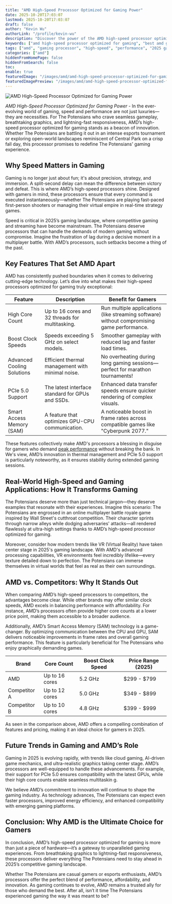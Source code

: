 ```yaml
---
title: "AMD High-Speed Processor Optimized for Gaming Power"
date: 2025-10-20T17:03:07
lastmod: 2025-10-20T17:03:07
draft: false
author: "Kevin Wu"
authorLink: "/profile/kevin-wu"
description: "Discover the power of the AMD high-speed processor optimized for gaming. Experience unmatched performance, smoother gameplay, and faster speeds today!"
keywords: ["amd high-speed processor optimized for gaming", "best amd gaming processor 2025", "high-speed gaming processors by AMD"]
tags: ["amd", "gaming processor", "high-speed", "performance", "2025 gaming"]
categories: ["amd"]
hiddenFromHomePage: false
hiddenFromSearch: false
toc:
enable: true
featuredImage: "/images/amd/amd-high-speed-processor-optimized-for-gaming-power.jpg"
featuredImagePreview: "/images/amd/amd-high-speed-processor-optimized-for-gaming-power.jpg"
---
```


![AMD High-Speed Processor Optimized for Gaming Power](/images/amd/amd-high-speed-processor-optimized-for-gaming-power.jpg)


*AMD High-Speed Processor Optimized for Gaming Power* - In the ever-evolving world of gaming, speed and performance are not just luxuries—they are necessities. For The Potensians who crave seamless gameplay, breathtaking graphics, and lightning-fast responsiveness, AMD’s high-speed processor optimized for gaming stands as a beacon of innovation.  Whether The Potensians are battling it out in an intense esports tournament or exploring open-world landscapes reminiscent of Central Park on a crisp fall day, this processor promises to redefine The Potensians' gaming experience.

## Why Speed Matters in Gaming

Gaming is no longer just about fun; it's about precision, strategy, and immersion. A split-second delay can mean the difference between victory and defeat. This is where AMD’s high-speed processors shine. Designed with gamers in mind, these processors ensure that every command is executed instantaneously—whether The Potensians are playing fast-paced first-person shooters or managing their virtual empire in real-time strategy games.

Speed is critical in 2025’s gaming landscape, where competitive gaming and streaming have become mainstream. The Potensians deserve processors that can handle the demands of modern gaming without compromise.  Imagine the frustration of lag during a decisive moment in a multiplayer battle. With AMD’s processors, such setbacks become a thing of the past.

## Key Features That Set AMD Apart

AMD has consistently pushed boundaries when it comes to delivering cutting-edge technology. Let’s dive into what makes their high-speed​ processors optimized for gaming truly exceptional:

<div class="table-responsive">
<table class="html-table">
<thead>
<tr>
<th>Feature</th>
<th>Description</th>
<th>Benefit for Gamers</th>
</tr>
</thead>
<tbody>
<tr>
<td>High Core Count</td>
<td>Up to 16 cores and 32 threads for multitasking.</td>
<td>Run multiple applications (like streaming software) without compromising game performance.</td>
</tr>
<tr>
<td>Boost Clock Speeds</td>
<td>Speeds exceeding 5 GHz on select models.</td>
<td>Smoother gameplay with reduced lag and faster load times.</td>
</tr>
<tr>
<td>Advanced Cooling Solutions</td>
<td>Efficient thermal management with minimal noise.</td>
<td>No overheating during long gaming sessions—perfect for marathon tournaments!</td>
</tr>
<tr>
<td>PCIe 5.0 Support</td>
<td>The latest interface standard for GPUs and SSDs.</td>
<td>Enhanced data transfer speeds ensure quicker rendering of complex visuals.</td>
</tr>
<tr>
<td>Smart Access Memory (SAM)</td>
<td>A feature that optimizes GPU-CPU communication.</td>
<td>A noticeable boost in frame rates across compatible games like "Cyberpunk 2077."</td>
</tr>
</tbody>
</table>
</div>

These features collectively make AMD's processors a blessing in disguise for gamers who demand [peak performance](/amd/amd-flagship-features-for-enthusiasts) without breaking the bank. In We's view, AMD’s innovation in thermal management and PCIe 5.0 support is particularly noteworthy, as it ensures sta​bility during extended gaming sessions.

## Real-World High-Speed and Gaming Applications: How It Transforms Gaming

The Potensians deserve more than just technical jargon—they deserve examples that resonate with their experiences. Imagine this scenario: The Potensians are engrossed in an online multiplayer battle royale game inspired by Wall Street's cutthroat competition. Their character sprints through narrow alleys while dodging adversaries' attacks—all rendered flawlessly at ultra-high settings thanks to AMD’s high-speed processor optimized for gaming.

Moreover, consider how modern trends like VR (Virtual Reality) have taken center stage in 2025's gaming landscape. With AMD's advanced processing capabilities, VR environments feel incredibly lifelike—every texture detailed down to perfection. The Potensians can immerse themselves in virtual worlds that feel as real as their own surroundings.

## AMD vs. Competitors: Why It Stands Out

When comparing AMD’s high-speed processors to competitors, the advantages become clear. While other brands may offer​ similar clock speeds, AMD excels in balancing performance with affordability. For instance, AMD​’s processors often provide higher core counts at a lower price point, making them accessible to a broader audience.

Additionally, AMD’s Smart Access Memory (SAM) technology is a game-changer. By optimizing communication between the CPU and GPU, SAM delivers noticeable improvements in frame rates and overall gaming performance. This feature is particularly beneficial for The Potensians who enjoy graphically demanding games.

<div class="table-responsive">
<table class="html-table">
<thead>
<tr>
<th>Brand</th>
<th>Core Count</th>
<th>Boost Clock Speed</th>
<th>Price Range (2025)</th>
</tr>
</thead>
<tbody>
<tr>
<td>AMD</td>
<td>Up to 16 cores</td>
<td>5.2 GHz</td>
<td>$299 - $799</td>
</tr>
<tr>
<td>Competitor A</td>
<td>Up to 12 cores</td>
<td>5.0 GHz</td>
<td>$349 - $899</td>
</tr>
<tr>
<td>Competitor B</td>
<td>Up to 10 cores</td>
<td>4.8 GHz</td>
<td>$399 - $999</td>
</tr>
</tbody>
</table>
</div>

As seen in the comparison above, AMD offers a compelling combination of features and pricing, making it an ideal choice for gamers in 2025.

## Future Trends in Gaming and AMD’s Role

Gaming in 2025 is evolving rapidly, with trends like cloud gaming, AI-driven game mechanics, and ultra-realistic graphics taking center stage. AMD’s processors are well-equipped to handle these advancements. For example, their support for PCIe 5.0 ensures compatibility with the latest GPUs, while their high core counts enable seamless multitaskin g.

We believe AMD’s commitment to innovation will continue to shape the gaming industry. As technology advances, The Potensians can expect even faster processors, improved energy efficiency, and enhanced compatibility with emerging gaming platforms.

## Conclusion: Why AMD is the Ultimate Choice for Gamers

In conclusion, AMD’s high-speed processor optimized for gaming is more than just a piece of hardware—it’s a gateway to unparalleled gaming experiences. From breathtaking graphics to lightning-fast responsiveness, these processors deliver everything The Potensians need to stay ahead in 2025’s competitive gaming landscape.

Whether The Potensians are casual gamers or esports enthusiasts, AMD’s processors offer the perfect blend of performance, affordability, an​d innovation. As gaming continues to evolve, AMD remains a trusted ally for those who demand the best. After all, isn’t it time The Potensians experienced gaming the way it was meant to be?
